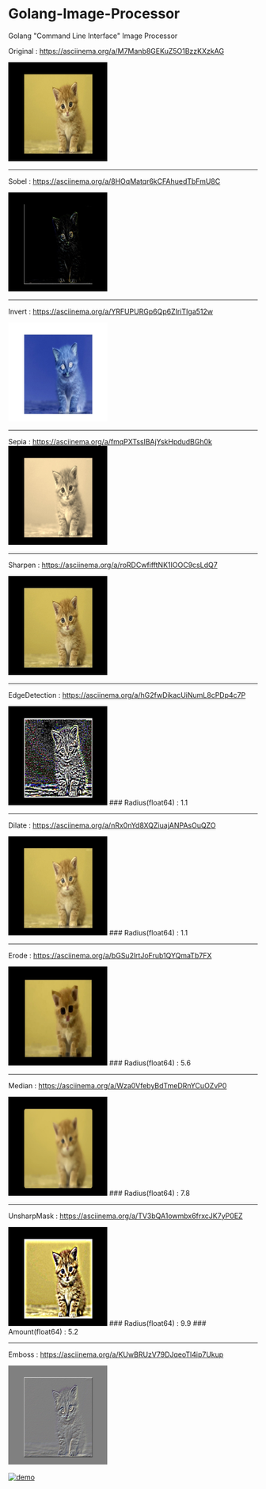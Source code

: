 # Golang-Image-Processor
Golang "Command Line Interface" Image Processor

Original : https://asciinema.org/a/M7Manb8GEKuZ5O1BzzKXzkAG

<img src="/img/original.png" width="200" height="200">

---------

Sobel : https://asciinema.org/a/8HOqMatqr6kCFAhuedTbFmU8C

<img src="/img/Sobel.jpeg" width="200" height="200">

---------

Invert : https://asciinema.org/a/YRFUPURGp6Qp6ZIriTIga512w

<img src="/img/Invert.jpeg" width="200" height="200">

---------

Sepia : https://asciinema.org/a/fmqPXTsslBAjYskHpdudBGh0k
<img src="/img/Sepia.jpeg" width="200" height="200">

---------

Sharpen : https://asciinema.org/a/roRDCwfifftNK1IOOC9csLdQ7

<img src="/img/Sharpen.jpeg" width="200" height="200">

---------

EdgeDetection : https://asciinema.org/a/hG2fwDikacUiNumL8cPDp4c7P

<img src="/img/EdgeDetection.jpeg" width="200" height="200">
### Radius(float64) : 1.1

---------

Dilate : https://asciinema.org/a/nRx0nYd8XQZiuajANPAsOuQZO

<img src="/img/Dilate.jpeg" width="200" height="200">
### Radius(float64) : 1.1

---------

Erode : https://asciinema.org/a/bGSu2lrtJoFrub1QYQmaTb7FX

<img src="/img/Erode.jpeg" width="200" height="200">
### Radius(float64) : 5.6

---------

Median : https://asciinema.org/a/Wza0VfebyBdTmeDRnYCuOZvP0

<img src="/img/Median.jpeg" width="200" height="200">
### Radius(float64) : 7.8

---------

UnsharpMask : https://asciinema.org/a/TV3bQA1owmbx6frxcJK7yP0EZ

<img src="/img/UnsharpMask.jpeg" width="200" height="200">
### Radius(float64) : 9.9
### Amount(float64) : 5.2

---------

Emboss : https://asciinema.org/a/KUwBRUzV79DJqeoTl4ip7Ukup

<img src="/img/Emboss.jpeg" width="200" height="200">


[![demo](https://asciinema.org/a/M7Manb8GEKuZ5O1BzzKXzkAGE.png)](https://asciinema.org/a/M7Manb8GEKuZ5O1BzzKXzkAGE?autoplay=1)
